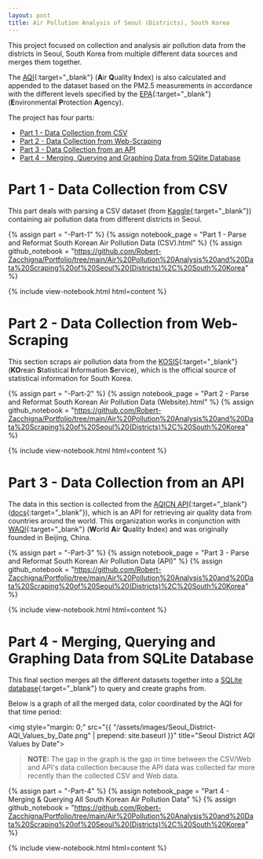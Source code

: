 ```yaml
---
layout: post
title: Air Pollution Analysis of Seoul (Districts), South Korea
---
```


This project focused on collection and analysis air pollution data from the districts in Seoul, South Korea from multiple different data sources and merges them together.

The [AQI](https://en.wikipedia.org/wiki/Air_quality_index){:target="_blank"} (**A**ir **Q**uality **I**ndex) is also calculated 
and appended to the dataset based on the PM2.5 measurements in accordance with the different levels specified by the 
[EPA](https://www.airnow.gov/aqi/aqi-basics/){:target="_blank"} (**E**nvironmental **P**rotection **A**gency).

The project has four parts:
* [Part 1 - Data Collection from CSV](#part-1---data-collection-from-csv)
* [Part 2 - Data Collection from Web-Scraping](#part-2---data-collection-from-web-scraping)
* [Part 3 - Data Collection from an API](#part-3---data-collection-from-an-api)
* [Part 4 - Merging, Querying and Graphing Data from SQlite Database](#part-4---merging-querying-and-graphing-data-from-sqlite-database)

# Part 1 - Data Collection from CSV

This part deals with parsing a CSV dataset (from [Kaggle](https://www.kaggle.com/bappekim/air-pollution-in-seoul){:target="_blank"}) 
containing air pollution data from different districts in Seoul.

{% assign part = "-Part-1" %}
{% assign notebook_page = "Part 1 - Parse and Reformat South Korean Air Pollution Data (CSV).html" %}
{% assign github_notebook = "https://github.com/Robert-Zacchigna/Portfolio/tree/main/Air%20Pollution%20Analysis%20and%20Data%20Scraping%20of%20Seoul%20(Districts)%2C%20South%20Korea" %}

{% include view-notebook.html html=content %}

# Part 2 - Data Collection from Web-Scraping

This section scraps air pollution data from the [KOSIS](https://kosis.kr/eng/index/index.do){:target="_blank"} 
(**KO**rean **S**tatistical **I**nformation **S**ervice), which is the official source of statistical information for South Korea.

{% assign part = "-Part-2" %}
{% assign notebook_page = "Part 2 - Parse and Reformat South Korean Air Pollution Data (Website).html" %}
{% assign github_notebook = "https://github.com/Robert-Zacchigna/Portfolio/tree/main/Air%20Pollution%20Analysis%20and%20Data%20Scraping%20of%20Seoul%20(Districts)%2C%20South%20Korea" %}

{% include view-notebook.html html=content %}

# Part 3 - Data Collection from an API

The data in this section is collected from the [AQICN API](https://aqicn.org/api/){:target="_blank"} ([docs](https://aqicn.org/json-api/doc/){:target="_blank"}), 
which is an API for retrieving air quality data from countries around the world. This organization works in conjunction with 
[WAQI](https://waqi.info/){:target="_blank"} (**W**orld **A**ir **Q**uality **I**ndex) and was originally founded in Beijing, China.

{% assign part = "-Part-3" %}
{% assign notebook_page = "Part 3 - Parse and Reformat South Korean Air Pollution Data (API)" %}
{% assign github_notebook = "https://github.com/Robert-Zacchigna/Portfolio/tree/main/Air%20Pollution%20Analysis%20and%20Data%20Scraping%20of%20Seoul%20(Districts)%2C%20South%20Korea" %}

{% include view-notebook.html html=content %}

# Part 4 - Merging, Querying and Graphing Data from SQLite Database

This final section merges all the different datasets together into a [SQLite database](https://docs.python.org/3/library/sqlite3.html){:target="_blank"} 
to query and create graphs from.

Below is a graph of all the merged data, color coordinated by the AQI for that time period:

<img style="margin: 0;" src="{{ "/assets/images/Seoul_District-AQI_Values_by_Date.png" | prepend: site.baseurl }}" title="Seoul District AQI Values by Date">

> **NOTE:** The gap in the graph is the gap in time between the CSV/Web and API's data collection because the API data was 
> collected far more recently than the collected CSV and Web data.

{% assign part = "-Part-4" %}
{% assign notebook_page = "Part 4 - Merging & Querying All South Korean Air Pollution Data" %}
{% assign github_notebook = "https://github.com/Robert-Zacchigna/Portfolio/tree/main/Air%20Pollution%20Analysis%20and%20Data%20Scraping%20of%20Seoul%20(Districts)%2C%20South%20Korea" %}

{% include view-notebook.html html=content %}